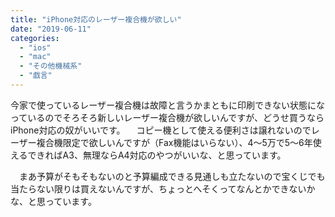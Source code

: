 ```yaml
---
title: "iPhone対応のレーザー複合機が欲しい"
date: "2019-06-11"
categories: 
  - "ios"
  - "mac"
  - "その他機械系"
  - "戯言"
---
```


今家で使っているレーザー複合機は故障と言うかまともに印刷できない状態になっているのでそろそろ新しいレーザー複合機が欲しいんですが、どうせ買うならiPhone対応の奴がいいです。 　コピー機として使える便利さは譲れないのでレーザー複合機限定で欲しいんですが（Fax機能はいらない）、4〜5万で5〜6年使えるできればA3、無理ならA4対応のやつがいいな、と思っています。

　まあ予算がそもそもないのと予算編成できる見通しも立たないので宝くじでも当たらない限りは買えないんですが、ちょっとへそくってなんとかできないかな、と思っています。
